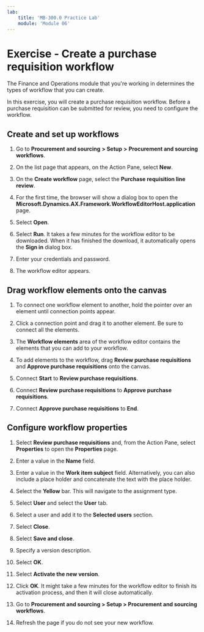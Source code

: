 ```yaml
---
lab:
    title: 'MB-300.0 Practice Lab'
    module: 'Module 06'
---
```


# Exercise - Create a purchase requisition workflow

The Finance and Operations module that you're working in determines the types of workflow that you can create.

In this exercise, you will create a purchase requisition workflow. Before a purchase requisition can be submitted for review, you need to configure the workflow.

## Create and set up workflows

1. Go to **Procurement and sourcing** **&gt; Setup** **&gt;** **Procurement and sourcing workflows**.

2. On the list page that appears, on the Action Pane, select **New**.

3. On the **Create workflow** page, select the **Purchase requisition line review**.

4. For the first time, the browser will show a dialog box to open the **Microsoft.Dynamics.AX.Framework.WorkflowEditorHost.application** page.

5. Select **Open**.

6. Select **Run**. It takes a few minutes for the workflow editor to be downloaded. When it has finished the download, it automatically opens the **Sign in** dialog box.

7. Enter your credentials and password.

8. The workflow editor appears.


## Drag workflow elements onto the canvas

1. To connect one workflow element to another, hold the pointer over an element until connection points appear.

2. Click a connection point and drag it to another element. Be sure to connect all the elements.

3. The **Workflow elements** area of the workflow editor contains the elements that you can add to your workflow.

4. To add elements to the workflow, drag **Review purchase requisitions** and **Approve purchase requisitions** onto the canvas.

5. Connect **Start** to **Review purchase requisitions**.

6. Connect **Review purchase requisitions** to **Approve purchase requisitions**.

7. Connect **Approve purchase requisitions** to **End**.


## Configure workflow properties

1. Select **Review purchase requisitions** and, from the Action Pane, select **Properties** to open the **Properties** page.

2. Enter a value in the **Name** field.

3. Enter a value in the **Work item subject** field. Alternatively, you can also include a place holder and concatenate the text with the place holder.

4. Select the **Yellow** bar. This will navigate to the assignment type.

5. Select **User** and select the **User** tab.

6. Select a user and add it to the **Selected users** section.

7. Select **Close**.

8. Select **Save and close**.

9. Specify a version description.

10. Select **OK**.

11. Select **Activate the new version**.

12. Click **OK**. It might take a few minutes for the workflow editor to finish its activation process, and then it will close automatically.

13. Go to **Procurement and sourcing &gt; Setup &gt; Procurement and sourcing workflows**.

14. Refresh the page if you do not see your new workflow.